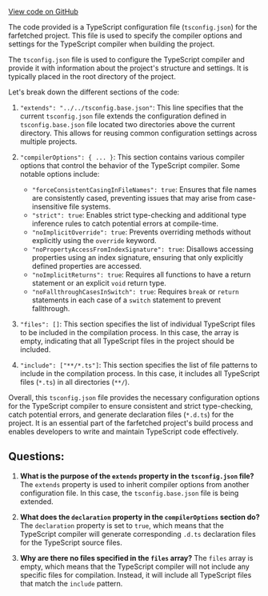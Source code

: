 [View code on GitHub](https://github.com/igorkamyshev/farfetched/packages/typed-contracts/tsconfig.json)

The code provided is a TypeScript configuration file (`tsconfig.json`) for the farfetched project. This file is used to specify the compiler options and settings for the TypeScript compiler when building the project.

The `tsconfig.json` file is used to configure the TypeScript compiler and provide it with information about the project's structure and settings. It is typically placed in the root directory of the project.

Let's break down the different sections of the code:

1. `"extends": "../../tsconfig.base.json"`: This line specifies that the current `tsconfig.json` file extends the configuration defined in `tsconfig.base.json` file located two directories above the current directory. This allows for reusing common configuration settings across multiple projects.

2. `"compilerOptions": { ... }`: This section contains various compiler options that control the behavior of the TypeScript compiler. Some notable options include:
   - `"forceConsistentCasingInFileNames": true`: Ensures that file names are consistently cased, preventing issues that may arise from case-insensitive file systems.
   - `"strict": true`: Enables strict type-checking and additional type inference rules to catch potential errors at compile-time.
   - `"noImplicitOverride": true`: Prevents overriding methods without explicitly using the `override` keyword.
   - `"noPropertyAccessFromIndexSignature": true`: Disallows accessing properties using an index signature, ensuring that only explicitly defined properties are accessed.
   - `"noImplicitReturns": true`: Requires all functions to have a return statement or an explicit `void` return type.
   - `"noFallthroughCasesInSwitch": true`: Requires `break` or `return` statements in each case of a `switch` statement to prevent fallthrough.

3. `"files": []`: This section specifies the list of individual TypeScript files to be included in the compilation process. In this case, the array is empty, indicating that all TypeScript files in the project should be included.

4. `"include": ["**/*.ts"]`: This section specifies the list of file patterns to include in the compilation process. In this case, it includes all TypeScript files (`*.ts`) in all directories (`**/`).

Overall, this `tsconfig.json` file provides the necessary configuration options for the TypeScript compiler to ensure consistent and strict type-checking, catch potential errors, and generate declaration files (`*.d.ts`) for the project. It is an essential part of the farfetched project's build process and enables developers to write and maintain TypeScript code effectively.
## Questions: 
 1. **What is the purpose of the `extends` property in the `tsconfig.json` file?**
The `extends` property is used to inherit compiler options from another configuration file. In this case, the `tsconfig.base.json` file is being extended.

2. **What does the `declaration` property in the `compilerOptions` section do?**
The `declaration` property is set to `true`, which means that the TypeScript compiler will generate corresponding `.d.ts` declaration files for the TypeScript source files.

3. **Why are there no files specified in the `files` array?**
The `files` array is empty, which means that the TypeScript compiler will not include any specific files for compilation. Instead, it will include all TypeScript files that match the `include` pattern.